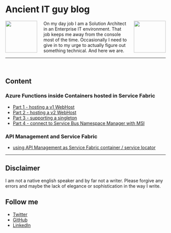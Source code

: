 # Ancient IT guy blog

<img style="float: right; margin-left:20px;" height="100" width="100" src="https://avatars2.githubusercontent.com/u/7418323?s=460&v=4">
<img style="float: left; margin-right:20px;" height="100" width="100" src="https://media.licdn.com/dms/image/C4D03AQHRVWgkQ5zSWQ/profile-displayphoto-shrink_200_200/0?e=1573689600&v=beta&t=2ZN0Yn2tMU9GnzXzXYGQm3DaNoKUSVMx7dBKWTUX7TY">

On my day job I am a Solution Architect in an Enterprise IT environment. That job keeps me away from the console most of the time. Occasionally I need to give in to my urge to actually figure out something technical. And here we are.

----

<br/>

## Content

### Azure Functions inside Containers hosted in Service Fabric

- [Part 1 - hosting a v1 WebHost](./func_sf_containers/part1.md)
- [Part 2 - hosting a v2 WebHost](./func_sf_containers/part2.md)
- [Part 3 - supporting a singleton](./func_sf_containers/part3.md)
- [Part 4 - connect to Service Bus Namespace Manager with MSI](./func_sf_containers/part4.md)

### API Management and Service Fabric

- [using API Management as Service Fabric container / service locator](./func_sf_containers/apim_sf_servicelocator.md)

----

## Disclaimer

I am not a native english speaker and by far not a writer. Please forgive any errors and maybe the lack of elegance or sophistication in the way I write.

## Follow me

- [Twitter](https://twitter.com/ancientitguy)
- [GitHub](https://github.com/kaiwalter)
- [LinkedIn](https://www.linkedin.com/in/kaiwalter/)
